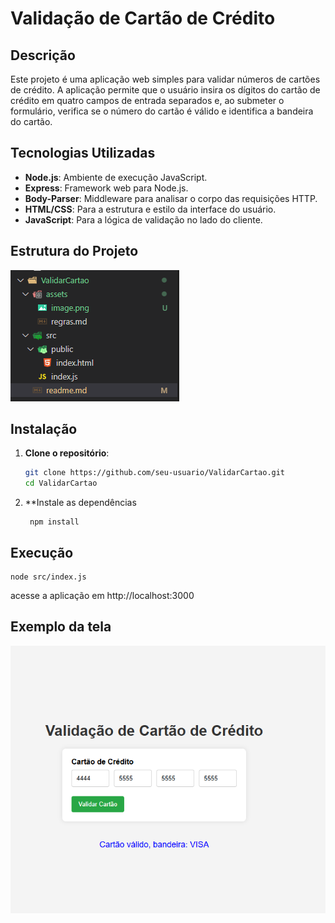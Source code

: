 # Validação de Cartão de Crédito

## Descrição
Este projeto é uma aplicação web simples para validar números de cartões de crédito. A aplicação permite que o usuário insira os dígitos do cartão de crédito em quatro campos de entrada separados e, ao submeter o formulário, verifica se o número do cartão é válido e identifica a bandeira do cartão.

## Tecnologias Utilizadas
- **Node.js**: Ambiente de execução JavaScript.
- **Express**: Framework web para Node.js.
- **Body-Parser**: Middleware para analisar o corpo das requisições HTTP.
- **HTML/CSS**: Para a estrutura e estilo da interface do usuário.
- **JavaScript**: Para a lógica de validação no lado do cliente.

## Estrutura do Projeto
![estrutura](image.png)


## Instalação
1. **Clone o repositório**:
   ```sh
   git clone https://github.com/seu-usuario/ValidarCartao.git
   cd ValidarCartao
   ```

2. **Instale as dependências
   
   ```
    npm install
   ```

## Execução
   ```
   node src/index.js
   ```
acesse a aplicação em http://localhost:3000

## Exemplo da tela

![Tela Exemplo](assets/image.png)
